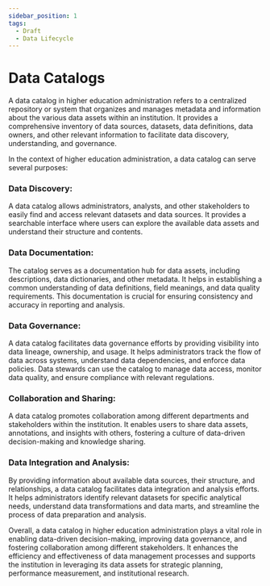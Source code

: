 ```yaml
---
sidebar_position: 1
tags:
  - Draft
  - Data Lifecycle
---
```


# Data Catalogs

A data catalog in higher education administration refers to a centralized repository or system that organizes and manages metadata and information about the various data assets within an institution. It provides a comprehensive inventory of data sources, datasets, data definitions, data owners, and other relevant information to facilitate data discovery, understanding, and governance.

In the context of higher education administration, a data catalog can serve several purposes:

### Data Discovery: 
A data catalog allows administrators, analysts, and other stakeholders to easily find and access relevant datasets and data sources. It provides a searchable interface where users can explore the available data assets and understand their structure and contents.

### Data Documentation:
The catalog serves as a documentation hub for data assets, including descriptions, data dictionaries, and other metadata. It helps in establishing a common understanding of data definitions, field meanings, and data quality requirements. This documentation is crucial for ensuring consistency and accuracy in reporting and analysis.

### Data Governance:
A data catalog facilitates data governance efforts by providing visibility into data lineage, ownership, and usage. It helps administrators track the flow of data across systems, understand data dependencies, and enforce data policies. Data stewards can use the catalog to manage data access, monitor data quality, and ensure compliance with relevant regulations.

### Collaboration and Sharing:
A data catalog promotes collaboration among different departments and stakeholders within the institution. It enables users to share data assets, annotations, and insights with others, fostering a culture of data-driven decision-making and knowledge sharing.

### Data Integration and Analysis:
By providing information about available data sources, their structure, and relationships, a data catalog facilitates data integration and analysis efforts. It helps administrators identify relevant datasets for specific analytical needs, understand data transformations and data marts, and streamline the process of data preparation and analysis.

Overall, a data catalog in higher education administration plays a vital role in enabling data-driven decision-making, improving data governance, and fostering collaboration among different stakeholders. It enhances the efficiency and effectiveness of data management processes and supports the institution in leveraging its data assets for strategic planning, performance measurement, and institutional research.
